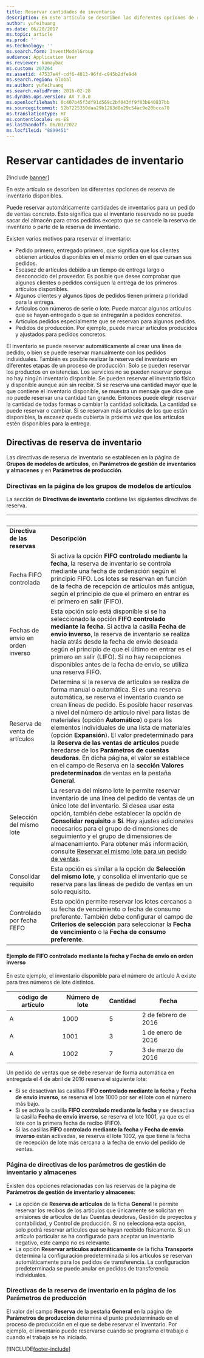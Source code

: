 ```yaml
---
title: Reservar cantidades de inventario
description: En este artículo se describen las diferentes opciones de reserva de inventario disponibles.
author: yufeihuang
ms.date: 06/20/2017
ms.topic: article
ms.prod: ''
ms.technology: ''
ms.search.form: InventModelGroup
audience: Application User
ms.reviewer: kamaybac
ms.custom: 207264
ms.assetid: 47537e4f-cdf6-4813-96fd-c945b2dfe9d4
ms.search.region: Global
ms.author: yufeihuang
ms.search.validFrom: 2016-02-28
ms.dyn365.ops.version: AX 7.0.0
ms.openlocfilehash: 0c407b45f3df91d569c2bf043ff9f83b640837bb
ms.sourcegitcommit: 52b7225350daa29b1263d8e29c54ac9e20bcca70
ms.translationtype: HT
ms.contentlocale: es-ES
ms.lasthandoff: 06/03/2022
ms.locfileid: "8899451"
---
```

# <a name="reserve-inventory-quantities"></a>Reservar cantidades de inventario

[!include [banner](../includes/banner.md)]

En este artículo se describen las diferentes opciones de reserva de inventario disponibles.

Puede reservar automáticamente cantidades de inventarios para un pedido de ventas concreto. Esto significa que el inventario reservado no se puede sacar del almacén para otros pedidos excepto que se cancele la reserva de inventario o parte de la reserva de inventario.

Existen varios motivos para reservar el inventario:
-   Pedido primero, entregado primero, que significa que los clientes obtienen artículos disponibles en el mismo orden en el que cursan sus pedidos.
-   Escasez de artículos debido a un tiempo de entrega largo o desconocido del proveedor. Es posible que desee comprobar que algunos clientes o pedidos consiguen la entrega de los primeros artículos disponibles.
-   Algunos clientes y algunos tipos de pedidos tienen primera prioridad para la entrega.
-   Artículos con números de serie o lote. Puede marcar algunos artículos que se hayan entregado o que se entregarán a pedidos concretos.
-   Artículos pedidos especialmente que se reservan para algunos pedidos.
-   Pedidos de producción. Por ejemplo, puede marcar artículos producidos y ajustados para pedidos concretos.

El inventario se puede reservar automáticamente al crear una línea de pedido, o bien se puede reservar manualmente con los pedidos individuales. También es posible realizar la reserva del inventario en diferentes etapas de un proceso de producción. Solo se pueden reservar los productos en existencias. Los servicios no se pueden reservar porque no hay ningún inventario disponible. Se pueden reservar el inventario físico y disponible aunque aún sin recibir. Si se reserva una cantidad mayor que la que contiene el inventario disponible, se muestra un mensaje que dice que no puede reservar una cantidad tan grande. Entonces puede elegir reservar la cantidad de todas formas o cambiar la cantidad solicitada. La cantidad se puede reservar o cambiar. Si se reservan más artículos de los que están disponibles, la escasez queda cubierta la próxima vez que los artículos estén disponibles para la entrega.

## <a name="inventory-reservation-policies"></a>Directivas de reserva de inventario
Las directivas de reserva de inventario se establecen en la página de **Grupos de modelos de artículos**, en **Parámetros de gestión de inventarios y almacenes** y en **Parámetros de producción**.
### <a name="policies-on-the-item-model-groups-page"></a>Directivas en la página de los grupos de modelos de artículos

La sección de **Directivas de inventario** contiene las siguientes directivas de reserva.

| &nbsp;                  | &nbsp;                                                                                                                                     |
|-------------------------|----------------------------------------------------------------------------------------------------------------------------------------------------------------------------------------------------------------------------------------------------------------------------------------------------------------------------------------------------------------------------------------------------------------------------------------------------------------------------------------------------------------------------------------------------|
| **Directiva de las reservas**  | **Descripción**                                                                                                                                                                                                                                                                                                                                                                                                                                                                                                                                    |
| Fecha FIFO controlada    | Si activa la opción **FIFO controlado mediante la fecha**, la reserva de inventario se controla mediante una fecha de ordenación según el principio FIFO. Los lotes se reservan en función de la fecha de recepción de artículos más antigua, según el principio de que el primero en entrar es el primero en salir (FIFO).                                                                                                                                                                                                                                                                       |
| Fechas de envío en orden inverso | Esta opción solo está disponible si se ha seleccionado la opción **FIFO controlado mediante la fecha**. Si activa la casilla **Fecha de envío inverso**, la reserva de inventario se realiza hacia atrás desde la fecha de envío deseada según el principio de que el último en entrar es el primero en salir (LIFO). Si no hay recepciones disponibles antes de la fecha de envío, se utiliza una reserva FIFO.                                                                                                                                                                                                           |
| Reserva de venta de artículos  | Determina si la reserva de artículos se realiza de forma manual o automática. Si es una reserva automática, se reserva el inventario cuando se crean líneas de pedido. Es posible hacer reservas a nivel del número de artículo nivel para listas de materiales (opción **Automático**) o para los elementos individuales de una lista de materiales (opción **Expansión**). El valor predeterminado para la **Reserva de las ventas de artículos** puede heredarse de los **Parámetros de cuentas deudoras**. En dicha página, el valor se establece en el campo de Reserva en la **sección** **Valores predeterminados** de ventas en la pestaña **General**. |
| Selección del mismo lote    | La reserva del mismo lote le permite reservar inventario de una línea del pedido de ventas de un único lote del inventario. Si desea usar esta opción, también debe establecer la opción de **Consolidar requisito** a **Sí**. Hay ajustes adicionales necesarios para el grupo de dimensiones de seguimiento y el grupo de dimensiones de almacenamiento. Para obtener más información, consulte [Reservar el mismo lote para un pedido de ventas](../sales-marketing/reserve-same-batch-sales-order.md).                                                          |
| Consolidar requisito | Esta opción es similar a la opción de **Selección del mismo lote**, y consolida el inventario que se reserva para las líneas de pedido de ventas en un solo requisito.                                                                                                                                                                                                                                                                                                                                                                                      |
| Controlado por fecha FEFO    | Esta opción permite reservar los lotes cercanos a su fecha de vencimiento o fecha de consumo preferente. También debe configurar el campo de **Criterios de selección** para seleccionar la **Fecha de vencimiento** o la **Fecha de consumo preferente**.                                                                                                                                                                                                                                                                                                                              |

#### <a name="example-for-fifo-date-controlled-and-backward-from-ship-date"></a>Ejemplo de FIFO controlado mediante la fecha y Fecha de envío en orden inverso

En este ejemplo, el inventario disponible para el número de artículo A existe para tres números de lote distintos.

| código de artículo | Número de lote | Cantidad | Fecha             |
|-------------|--------------|----------|------------------|
| A           | 1000         | 5        | 2 de febrero de 2016 |
| A           | 1001         | 3        | 1 de enero de 2016  |
| A           | 1002         | 7        | 3 de marzo de 2016    |

Un pedido de ventas que se debe reservar de forma automática en entregada el 4 de abril de 2016 reserva el siguiente lote:
-   Si se desactivan las casillas **FIFO controlado mediante la fecha** y **Fecha de envío inverso**, se reserva el lote 1000 por ser el lote con el número más bajo.
-   Si se activa la casilla **FIFO controlado mediante la fecha** y se desactiva la casilla **Fecha de envío inverso**, se reserva el lote 1001, ya que es el lote con la primera fecha de recibo (FIFO).
-   Si las casillas **FIFO controlado mediante la fecha** y **Fecha de envío inverso** están activadas, se reserva el lote 1002, ya que tiene la fecha de recepción de lote más cercana a la fecha de envío del pedido de ventas.

### <a name="policies-on-the-inventory-and-warehouse-management-parameter-page"></a>Página de directivas de los parámetros de gestión de inventario y almacenes

Existen dos opciones relacionadas con las reservas de la página de **Parámetros de gestión de inventario y almacenes**:
-   La opción de **Reserva de artículos** de la ficha **General** le permite reservar los recibos de los artículos que únicamente se solicitan en emisiones de artículos de las Cuentas deudoras, Gestión de proyectos y contabilidad, y Control de producción. Si no selecciona esta opción, solo podrá reservar artículos que se hayan recibido físicamente. Si un artículo particular se ha configurado para aceptar un inventario negativo, este campo no es relevante.
-   La opción **Reservar artículos automáticamente** de la ficha **Transporte** determina la configuración predeterminada si los artículos se reservan automáticamente para los pedidos de transferencia. La configuración predeterminada se puede anular en pedidos de transferencia individuales.

### <a name="inventory-reservation-policies-on-the-production-parameters-page"></a>Directivas de la reserva de inventario en la página de los Parámetros de producción

El valor del campo **Reserva** de la pestaña **General** en la página de **Parámetros de producción** determina el punto predeterminado en el proceso de producción en el que se debe reservar el inventario. Por ejemplo, el inventario puede reservarse cuando se programa el trabajo o cuando el trabajo se ha iniciado.


[!INCLUDE[footer-include](../../includes/footer-banner.md)]